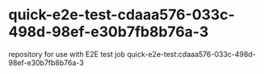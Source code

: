 # quick-e2e-test-cdaaa576-033c-498d-98ef-e30b7fb8b76a-3
repository for use with E2E test job quick-e2e-test:cdaaa576-033c-498d-98ef-e30b7fb8b76a-3
